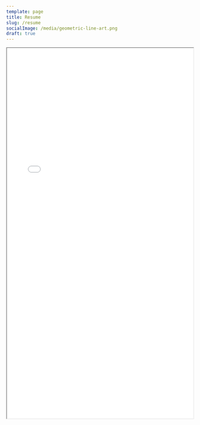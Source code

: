 ```yaml
---
template: page
title: Resume
slug: /resume
socialImage: /media/geometric-line-art.png
draft: true
---
```

<iframe src="static/media/Resume.pdf" width="100%" height="1000px">